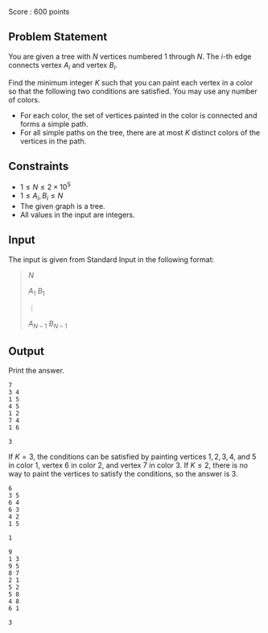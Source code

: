 Score : $600$ points

## Problem Statement

You are given a tree with $N$ vertices numbered $1$ through $N$.  The $i$-th edge connects vertex $A_i$ and vertex $B_i$.  

Find the minimum integer $K$ such that you can paint each vertex in a color so that the following two conditions are satisfied.  You may use any number of colors.

- For each color, the set of vertices painted in the color is connected and forms a simple path.
- For all simple paths on the tree, there are at most $K$ distinct colors of the vertices in the path.

## Constraints

- $1 \leq N \leq 2 \times 10^5$
- $1 \leq A_i, B_i \leq N$
- The given graph is a tree.
- All values in the input are integers.

## Input

The input is given from Standard Input in the following format:

> $N$
> 
> $A_1$ $B_1$
> 
> $\vdots$
> 
> $A_{N-1}$ $B_{N-1}$

## Output

Print the answer.

```input1
7
3 4
1 5
4 5
1 2
7 4
1 6
```

```output1
3
```

If $K=3$, the conditions can be satisfied by painting vertices $1,2,3,4$, and $5$ in color $1$, vertex $6$ in color $2$, and vertex $7$ in color $3$.
If $K \leq 2$, there is no way to paint the vertices to satisfy the conditions, so the answer is $3$.

```input2
6
3 5
6 4
6 3
4 2
1 5
```

```output2
1
```

```input3
9
1 3
9 5
8 7
2 1
5 2
5 8
4 8
6 1
```

```output3
3
```